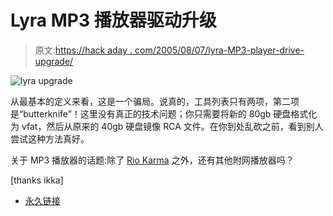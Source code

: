 # Lyra MP3 播放器驱动升级

> 原文:[https://hack aday . com/2005/08/07/lyra-MP3-player-drive-upgrade/](https://hackaday.com/2005/08/07/lyra-mp3-player-drive-upgrade/)

![lyra upgrade](../Images/23772f217f3cb89f7ca21cadf903416f.png)

从最基本的定义来看，这是一个骗局。说真的，工具列表只有两项，第二项是“butterknife”！这里没有真正的技术问题；你只需要将新的 80gb 硬盘格式化为 vfat，然后从原来的 40gb 硬盘镜像 RCA 文件。在你到处乱砍之前，看到别人尝试这种方法真好。

关于 MP3 播放器的话题:除了 [Rio Karma](http://www.digitalnetworksna.com/shop/_templates/item_main_Rio.asp?model=261) 之外，还有其他附网播放器吗？

[thanks ikka]

*   [永久链接](http://www.m4j1kn1nj4.nstemp.net/projects/lyra/index.html)